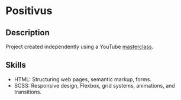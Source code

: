 # Positivus

## Description

Project created independently using a YouTube [masterclass](https://www.youtube.com/watch?v=ae_ijNJ38zM).

## Skills

- HTML: Structuring web pages, semantic markup, forms.
- SCSS: Responsive design, Flexbox, grid systems, animations, and transitions.